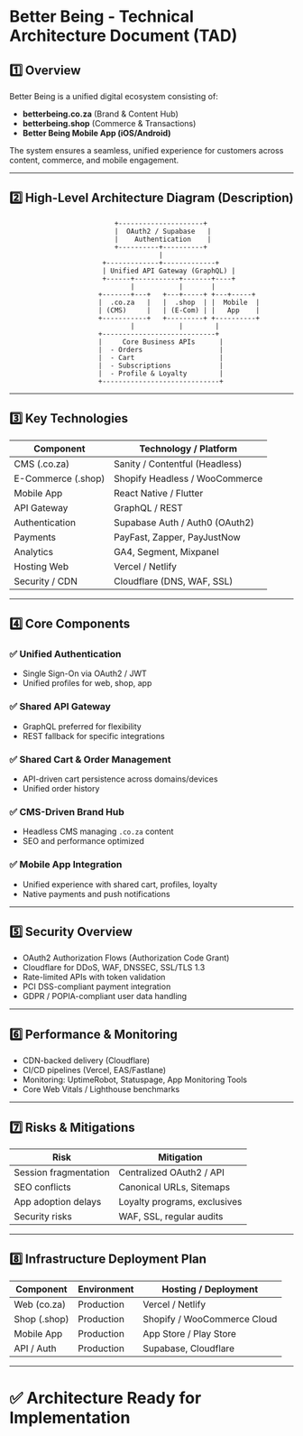 
# Better Being - Technical Architecture Document (TAD)

## 1️⃣ Overview
Better Being is a unified digital ecosystem consisting of:
- **betterbeing.co.za** (Brand & Content Hub)
- **betterbeing.shop** (Commerce & Transactions)
- **Better Being Mobile App (iOS/Android)**

The system ensures a seamless, unified experience for customers across content, commerce, and mobile engagement.

---

## 2️⃣ High-Level Architecture Diagram (Description)
```
                          +---------------------+
                          |  OAuth2 / Supabase   |
                          |    Authentication    |
                          +----------+----------+
                                     |
                       +-------------+-------------+
                       | Unified API Gateway (GraphQL) |
                       +------+-----------+-------+----+
                              |           |       |
                      +-------+---+   +---+-----+ +---+-----+
                      |  .co.za   |   |  .shop  | |  Mobile  |
                      | (CMS)     |   | (E-Com) | |   App    |
                      +-----------+   +---------+ +----------+
                              |           |        |
                      +----------------------------+
                      |     Core Business APIs      |
                      |  - Orders                   |
                      |  - Cart                     |
                      |  - Subscriptions            |
                      |  - Profile & Loyalty        |
                      +-----------------------------+
```

---

## 3️⃣ Key Technologies

| Component        | Technology / Platform         |
|------------------|--------------------------------|
| CMS (.co.za)     | Sanity / Contentful (Headless) |
| E-Commerce (.shop)| Shopify Headless / WooCommerce |
| Mobile App       | React Native / Flutter         |
| API Gateway      | GraphQL / REST                 |
| Authentication   | Supabase Auth / Auth0 (OAuth2) |
| Payments         | PayFast, Zapper, PayJustNow    |
| Analytics        | GA4, Segment, Mixpanel         |
| Hosting Web      | Vercel / Netlify               |
| Security / CDN   | Cloudflare (DNS, WAF, SSL)     |

---

## 4️⃣ Core Components

### ✅ Unified Authentication
- Single Sign-On via OAuth2 / JWT
- Unified profiles for web, shop, app

### ✅ Shared API Gateway
- GraphQL preferred for flexibility
- REST fallback for specific integrations

### ✅ Shared Cart & Order Management
- API-driven cart persistence across domains/devices
- Unified order history

### ✅ CMS-Driven Brand Hub
- Headless CMS managing `.co.za` content
- SEO and performance optimized

### ✅ Mobile App Integration
- Unified experience with shared cart, profiles, loyalty
- Native payments and push notifications

---

## 5️⃣ Security Overview
- OAuth2 Authorization Flows (Authorization Code Grant)
- Cloudflare for DDoS, WAF, DNSSEC, SSL/TLS 1.3
- Rate-limited APIs with token validation
- PCI DSS-compliant payment integration
- GDPR / POPIA-compliant user data handling

---

## 6️⃣ Performance & Monitoring
- CDN-backed delivery (Cloudflare)
- CI/CD pipelines (Vercel, EAS/Fastlane)
- Monitoring: UptimeRobot, Statuspage, App Monitoring Tools
- Core Web Vitals / Lighthouse benchmarks

---

## 7️⃣ Risks & Mitigations

| Risk                | Mitigation               |
|----------------------|---------------------------|
| Session fragmentation| Centralized OAuth2 / API   |
| SEO conflicts        | Canonical URLs, Sitemaps    |
| App adoption delays  | Loyalty programs, exclusives|
| Security risks       | WAF, SSL, regular audits    |

---

## 8️⃣ Infrastructure Deployment Plan

| Component  | Environment | Hosting / Deployment |
|------------|-------------|-----------------------|
| Web (co.za)| Production   | Vercel / Netlify       |
| Shop (.shop)| Production  | Shopify / WooCommerce Cloud |
| Mobile App | Production   | App Store / Play Store  |
| API / Auth | Production   | Supabase, Cloudflare    |

---

# ✅ Architecture Ready for Implementation
